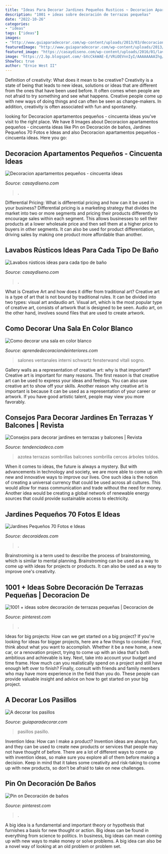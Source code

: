 ```yaml
---
title: "Ideas Para Decorar Jardines Pequeños Rusticos ~ Decoracion Apartamentos Pequeños"
description: "1001 + ideas sobre decoración de terrazas pequeñas"
date: "2022-10-26"
categories:
- "ideas"
tags: ["ideas"]
images:
- "http://www.guiaparadecorar.com/wp-content/uploads/2013/03/decoracion-de-pasillos-06-480x640.jpg"
featuredImage: "http://www.guiaparadecorar.com/wp-content/uploads/2013/03/decoracion-de-pasillos-06-480x640.jpg"
featured_image: "https://casaydiseno.com/wp-content/uploads/2016/01/lavabos-rusticos-banos-pared-madera-roja1.jpg"
image: "https://2.bp.blogspot.com/-bXcCkkWAE-E/VRiOEVnnIyI/AAAAAAAAIhg/67-gu_C2sDE/s1600/terraza-toldos-cercos-madera.jpg"
ShowToc: true
author: "Ernie West II"
---
```



Definition of creativity: What does it mean to be creative?
Creativity is a state of being that leads to new ideas, solutions or ideas that are different from the ones that have been used before. It often comes when people are not afraid to try something and see what happens. Creative people come up with new ways of doing things and can often be seen as change-makers. In addition, creativity is often associated with fun and spontaneity.

	

		
looking for Decoracion apartamentos pequeños - cincuenta ideas you've visit to the right place. We have 8 Images about Decoracion apartamentos pequeños - cincuenta ideas like Pin on Decoración de baños, Jardines Pequeños 70 Fotos e Ideas and also Decoracion apartamentos pequeños - cincuenta ideas. Here you go:
		
    
## Decoracion Apartamentos Pequeños - Cincuenta Ideas

<img loading=lazy src="https://casaydiseno.com/wp-content/uploads/2016/01/ideas-originales-apartamentos.pequeños.jpg" onerror="this.onerror=null;this.src='https://tse2.mm.bing.net/th?id=OIP.uti8ZBxiXklmR13dN3nrQgHaJ3&amp;pid=15.1';" alt="Decoracion apartamentos pequeños - cincuenta ideas">

_Source: casaydiseno.com_

>. 

	

Differential Pricing: What is differential pricing and how can it be used in your business?
Differential pricing is a marketing strategy that divides the market into two or more segments and pricing their products differently to encourage sales within each segment. This allows businesses to sell their products at a lower wholesale price and then sell them at a higher price to buyers in other segments. It can also be used for product differentiation, driving sales by making one product more affordable than another.

    
## Lavabos Rústicos Ideas Para Cada Tipo De Baño

<img loading=lazy src="https://casaydiseno.com/wp-content/uploads/2016/01/lavabos-rusticos-banos-pared-madera-roja1.jpg" onerror="this.onerror=null;this.src='https://tse1.mm.bing.net/th?id=OIP.Ykxx390qp38iJWN-1i6YqQHaLH&amp;pid=15.1';" alt="Lavabos rústicos ideas para cada tipo de baño">

_Source: casaydiseno.com_

>. 

	

What is Creative Art and how does it differ from traditional art?
Creative art is a type of art that is not bound by traditional rules. It can be divided into two types: visual art andaudio art. Visual art, which is the most popular type of creative art, consists of artwork that is designed to be seen. Audio art, on the other hand, involves sound files that are used to create artwork.

    
## Como Decorar Una Sala En Color Blanco

<img loading=lazy src="https://aprendedecoraciondeinteriores.com/wp-content/uploads/2016/10/Como-decorar-una-sala-en-color-blanco-15.jpg" onerror="this.onerror=null;this.src='https://tse3.mm.bing.net/th?id=OIP.jav_AgjPYJtNh4yqyrG3ZwHaN-&amp;pid=15.1';" alt="Como decorar una sala en color blanco">

_Source: aprendedecoraciondeinteriores.com_

>salones ventanales interni schwartz fensterwand vitali sogno. 

	

Gallery walls as a representation of creative art: why is that important?
Creative art is important for many reasons. The first reason is that creative art can be used to express your ideas and feelings. You can also use creative art to show off your skills. Another reason why creative art is important is because it can be used as a representation of your career or artwork. If you have good artistic talent, people may view you more favorably.

    
## Consejos Para Decorar Jardines En Terrazas Y Balcones | Revista

<img loading=lazy src="https://2.bp.blogspot.com/-bXcCkkWAE-E/VRiOEVnnIyI/AAAAAAAAIhg/67-gu_C2sDE/s1600/terraza-toldos-cercos-madera.jpg" onerror="this.onerror=null;this.src='https://tse2.mm.bing.net/th?id=OIP.DRbx59tz9nRkTVy4LyTyzgHaFj&amp;pid=15.1';" alt="Consejos para decorar jardines en terrazas y balcones | Revista">

_Source: tendenciadeco.com_

>azotea terrazas sombrillas balcones sombrilla cercos árboles toldos. 

	

When it comes to ideas, the future is always a mystery. But with advancements in technology and society, we are more able to come up with new and innovative ways to improve our lives. One such idea is the notion of creating a universal currency that could be used across all cultures. This would allow for mass communication and trade without the need for money. Another idea would be creating a global network of renewable energy sources that could provide sustainable access to electricity.

    
## Jardines Pequeños 70 Fotos E Ideas

<img loading=lazy src="http://decoraideas.com/wp-content/uploads/2016/01/001-2.jpg" onerror="this.onerror=null;this.src='https://tse2.mm.bing.net/th?id=OIP.wJGgNZGDxU8WeMiYU5LPKAHaJ3&amp;pid=15.1';" alt="Jardines Pequeños 70 Fotos e Ideas">

_Source: decoraideas.com_

>. 

	

Brainstroming is a term used to describe the process of brainstorming, which is similar to mental planning. Brainstroming can be used as a way to come up with ideas for projects or products. It can also be used as a way to improve one's creativity.

    
## 1001 + Ideas Sobre Decoración De Terrazas Pequeñas | Decoracion De

<img loading=lazy src="https://i.pinimg.com/736x/a0/8a/0b/a08a0bc61bd96128f4f719b6fc8ce296.jpg" onerror="this.onerror=null;this.src='https://tse1.mm.bing.net/th?id=OIP.tRAb3dPFNsfofHhD-X8gOgHaLH&amp;pid=15.1';" alt="1001 + ideas sobre decoración de terrazas pequeñas | Decoracion de">

_Source: pinterest.com_

>. 

	

Ideas for big projects: How can we get started on a big project?
If you're looking for ideas for bigger projects, here are a few things to consider. First, think about what you want to accomplish. Whether it be a new home, a new car, or a renovation project, trying to come up with an idea that's both ambitious and achievable is key. Next, take into account your budget and time frame. How much can you realistically spend on a project and still have enough left over to finish? Finally, consult with friends and family members who may have more experience in the field than you do. These people can provide valuable insight and advice on how to get started on your big project.

    
## A Decorar Los Pasillos

<img loading=lazy src="http://www.guiaparadecorar.com/wp-content/uploads/2013/03/decoracion-de-pasillos-06-480x640.jpg" onerror="this.onerror=null;this.src='https://tse4.mm.bing.net/th?id=OIP._1B1heHRKiiswFEkoc-_mAHaJ4&amp;pid=15.1';" alt="A decorar los pasillos">

_Source: guiaparadecorar.com_

>pasillos pasillo. 

	

Invention Idea: How can I make a product?
Invention ideas are always fun, and they can be used to create new products or services that people may not have thought of before. There are a lot of different ways to come up with invention ideas, so make sure you explore all of them before making a decision. Keep in mind that it takes some creativity and risk-taking to come up with new products, so don’t be afraid to take on new challenges.

    
## Pin On Decoración De Baños

<img loading=lazy src="https://i.pinimg.com/736x/3d/0a/f6/3d0af668fa829b9d56a3d79d1813a327.jpg" onerror="this.onerror=null;this.src='https://tse4.mm.bing.net/th?id=OIP.DAHFKIIz6V1LwsOdgAp_nwHaJ4&amp;pid=15.1';" alt="Pin on Decoración de baños">

_Source: pinterest.com_

>. 

	

A big idea is a fundamental and important theory or hypothesis that furnishes a basis for new thought or action. Big ideas can be found in everything from science to politics. In business, big ideas can mean coming up with new ways to make money or solve problems. A big idea can also be a novel way of looking at an old problem or problem set.

